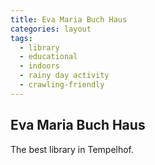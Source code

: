 ```yaml
---
title: Eva Maria Buch Haus
categories: layout
tags: 
  - library
  - educational
  - indoors
  - rainy day activity
  - crawling-friendly
---
```


## Eva Maria Buch Haus

The best library in Tempelhof. 
